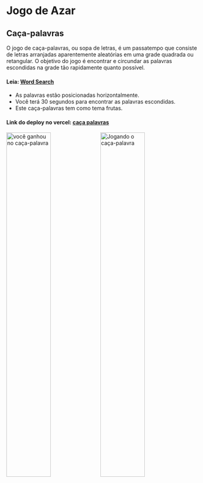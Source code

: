 # Jogo de Azar
## Caça-palavras

O jogo de caça-palavras, ou sopa de letras, é um passatempo que consiste de letras arranjadas aparentemente aleatórias em uma grade quadrada ou retangular. O objetivo do jogo é encontrar e circundar as palavras escondidas na grade tão rapidamente quanto possível.

#### Leia: [Word Search](https://pt.wikipedia.org/wiki/Ca%C3%A7a-palavras)

* As palavras estão posicionadas horizontalmente.
* Você terá 30 segundos para encontrar as palavras escondidas.
* Este caça-palavras tem como tema frutas.

#### Link do deploy no vercel: <a target="_blank" href="https://entrega-construa-um-jogo-de-azar-sprint-3-allan-verde.vercel.app/">caça palavras</a>

<div>
  <img width="48%" src="https://user-images.githubusercontent.com/97132510/155029430-1ef68b44-6f25-4763-b67e-c1c74e5ec76e.png" alt="você ganhou no caça-palavra"/>
  <img width="48%" src="https://user-images.githubusercontent.com/97132510/155029436-302e4881-83ff-4e13-bd85-307e987f9482.png" alt="Jogando o caça-palavra"/>
</div>

